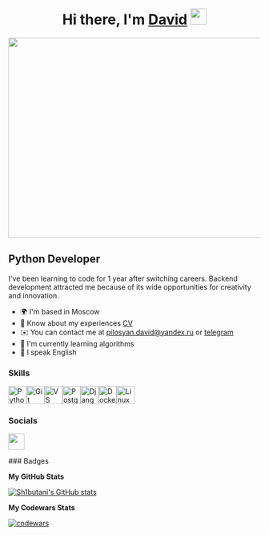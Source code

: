 <h1 align="center">Hi there, I'm <a href="https://t.me/Shibutani" target="_blank">David</a> 
<img src="https://github.com/blackcater/blackcater/raw/main/images/Hi.gif" height="32"/></h1>


<div align="center">
  <img src="https://media1.tenor.com/m/NZqiUoAnAFsAAAAC/cat-computer.gif" width="600" height="400"/>
</div>


Python Developer
----------------

I've been learning to code for 1 year after switching careers. Backend development attracted me because of its wide opportunities for creativity and innovation.

* 🌍  I'm based in Moscow
* 📄  Know about my experiences <a href="https://hh.ru/applicant/resumes/view?resume=545f6a66ff0cf1e0f60039ed1f435641323257" target="_blank">CV</a> 
* ✉️  You can contact me at [pilosyan.david@yandex.ru](mailto:pilosyan.david@yandex.ru) or <a href="https://t.me/Shibutani" target="_blank">telegram</a>
* 🧠  I'm currently learning algorithms
* 🏴󠁧󠁢󠁥󠁮󠁧󠁿 I speak English

### Skills

<p align="left">
<a href="https://www.python.org/" target="_blank" rel="noreferrer"><img src="https://raw.githubusercontent.com/danielcranney/readme-generator/main/public/icons/skills/python-colored.svg" width="36" height="36" alt="Python" /></a><a href="https://git-scm.com/" target="_blank" rel="noreferrer"><img src="https://raw.githubusercontent.com/danielcranney/readme-generator/main/public/icons/skills/git-colored.svg" width="36" height="36" alt="Git" /></a><a href="https://code.visualstudio.com/" target="_blank" rel="noreferrer"><img src="https://raw.githubusercontent.com/danielcranney/readme-generator/main/public/icons/skills/visualstudiocode.svg" width="36" height="36" alt="VS Code" /></a><a href="https://www.postgresql.org/" target="_blank" rel="noreferrer"><img src="https://raw.githubusercontent.com/danielcranney/readme-generator/main/public/icons/skills/postgresql-colored.svg" width="36" height="36" alt="PostgreSQL" /></a><a href="https://www.djangoproject.com/" target="_blank" rel="noreferrer"><img src="https://raw.githubusercontent.com/danielcranney/readme-generator/main/public/icons/skills/django-colored.svg" width="36" height="36" alt="Django" /></a><a href="https://www.docker.com/" target="_blank" rel="noreferrer"><img src="https://raw.githubusercontent.com/danielcranney/readme-generator/main/public/icons/skills/docker-colored.svg" width="36" height="36" alt="Docker" /></a><a href="https://www.linux.org" target="_blank" rel="noreferrer"><img src="https://raw.githubusercontent.com/danielcranney/readme-generator/main/public/icons/skills/linux-colored.svg" width="36" height="36" alt="Linux" /></a>
</p>

### Socials

<p align="left"> <a href="https://www.github.com/Sh1butani" target="_blank" rel="noreferrer"> <picture> <source media="(prefers-color-scheme: dark)" srcset="https://raw.githubusercontent.com/danielcranney/readme-generator/main/public/icons/socials/github-dark.svg" /> <source media="(prefers-color-scheme: light)" srcset="https://raw.githubusercontent.com/danielcranney/readme-generator/main/public/icons/socials/github.svg" /> <img src="https://raw.githubusercontent.com/danielcranney/readme-generator/main/public/icons/socials/github.svg" width="32" height="32" /> </picture> </a></p>
### Badges

<b>My GitHub Stats</b>

<a href="http://www.github.com/Sh1butani"><img src="https://github-readme-stats.vercel.app/api?username=Sh1butani&show_icons=true&hide=stars,contribs&count_private=true&title_color=0891b2&text_color=ffffff&icon_color=0891b2&bg_color=1c1917&hide_border=true&show_icons=true" alt="Sh1butani's GitHub stats" /></a>

<b>My Codewars Stats</b>

[![codewars](https://www.codewars.com/users/Sh1butani/badges/large)](https://www.codewars.com/users/Sh1butani)
